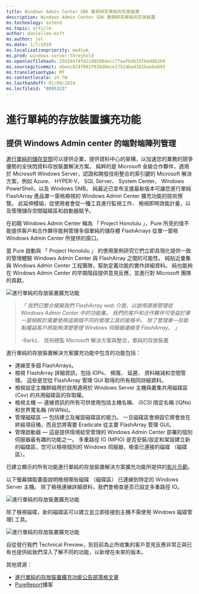 ```yaml
---
title: Windows Admin Center SDK 案例研究單純的存放裝置
description: Windows Admin Center SDK 案例研究單純的存放裝置
ms.technology: extend
ms.topic: article
author: daniellee-msft
ms.author: jol
ms.date: 1/7/2019
ms.localizationpriority: medium
ms.prod: windows-server-threshold
ms.openlocfilehash: 25018474fd22d05804ecc7faafbd633fbb4db269
ms.sourcegitcommit: ebeec824f802f020d0ece17524ba43b1baeba893
ms.translationtype: MT
ms.contentlocale: zh-TW
ms.lasthandoff: 01/08/2019
ms.locfileid: "8995323"
---
```

# 進行單純的存放裝置擴充功能

## 提供 Windows Admin center 的端對端陣列管理 

[進行單純的儲存空間](https://www.purestorage.com/)可以提供企業，提供資料中心的架構，以加速您的業務的競爭優勢的全快閃資料存放裝置解決方案。  純粹的是 Microsoft 金級合作夥伴，適用於 Microsoft Windows Server，認證和開發技術整合的索引鍵的 Microsoft 解決方案，例如 Azure、 HYPER-V、 SQL Server、 System Center、 Windows PowerShell，以及 Windows SMB。 純最近已宣布支援最新版本可讓您進行單純 FlashArray 產品單一窗格檢視的 Windows Admin Center 擴充功能的技術預覽。  此延伸模組，從使用者會從一種工具進行監視工作、 檢視即時效能計量，以及管理儲存空間磁碟區和啟動器賦予。

在初期 Windows Admin Center 稱為 「 Project Honolulu 」，Pure 所見的值不能提供客戶和合作夥伴能夠管理多個單純的儲存體 FlashArrays 從單一窗格 Windows Admin Center 所提供的窗口。

當 Pure 啟動與 「 Project Honolulu 」 的使用案例研究它們立即具現化提供一致的管理體驗 Windows Admin Center 與 FlashArray 之間的可能性。 純貼近彙集與 Windows Admin Center 工程團隊，幫助定義功能的實作詳細資料。 純也能夠在 Windows Admin Center 的早期階段提供意見反應，並進行對 Microsoft 團隊的貢獻。 

![進行單純的存放裝置擴充功能](../../media/extend-case-study-purestorage/purestorage-1.png)

> <cite>「 我們已整合模擬我們 FlashArray web 介面，以啟用直接管理從 Windows Admin Center 中的功能集。 我們的客戶和合作夥伴可受益於單一窗相較於需要使用這兩個不同的管理工具的窗格中。 除了管理單一存取點權益客戶將能夠清楚管理 Windows 伺服器連線至 FlashArray。 」</cite>
>
> -Barkz、 技術總監 Microsoft 解決方案與整合，單純的存放裝置

進行單純的存放裝置解決方案擴充功能中包含的功能包括：
- 連線至多個 FlashArrays。
- 檢視 FlashArray 詳細資訊，包括 IOPs、 頻寬、 延遲、 資料縮減和空間管理。 這些是您從 FlashArray 管理 GUI 取得的所有相同詳細資料。
- 檢視設定主機群組用於啟用適用於 Windows Server 主機與叢集共用磁碟區 (Csv) 的共用磁碟區的存取權。
- 檢視主機 — 連線資訊的所有可供使用包括主機名稱、 iSCSI 限定名稱 (IQNs) 和世界寬名稱 (WWNs)。
- 管理磁碟區 — 包括建立及摧毀磁碟區的能力。 一旦磁碟區會損毀它將會放在終結項目桶，而且您將需要 Eradicate 從主要 FlashArray 管理 GUI。
- 管理啟動器 — 這是提供情境給受管理的 Windows Admin Center 部署的個別伺服器最有趣的功能之一。 多重路徑 IO (MPIO) 是否安裝/設定和架設建立新的磁碟區，您可以檢視個別的 Windows 伺服器，檢查已連接的磁碟 （磁碟區）。

已建立顯示的所有功能進行單純的存放裝置解決方案擴充功能所提供的[影片示範](https://youtu.be/IFAeCAd6V2g)。 

以下螢幕擷取畫面說明檢視哪些磁碟 （磁碟區） 已連線到特定的 Windows Server 主機。 除了檢視連線詳細資料，我們會檢查是否已設定多重路徑 IO。

![進行單純的存放裝置擴充功能](../../media/extend-case-study-purestorage/purestorage-2.png)

除了檢視磁碟，新的磁碟區可以建立並立即掛接到主機不需使用 Windows 磁碟管理] 工具。

![進行單純的存放裝置擴充功能](../../media/extend-case-study-purestorage/purestorage-3.png)

自從發行我們 Technical Preview，到目前為止所收集的客戶意見反應非常正與已有也提供給我們深入了解不同的功能，以新增在未來的版本。 

其他資源：
- [進行單純的存放裝置擴充功能公告部落格文章](https://blog.purestorage.com/tech-preview-of-the-pure-storage-extension-for-windows-admin-center/)
- [PureReport](https://itunes.apple.com/us/podcast/windows-admin-center-extension-from-pure-storage/id1392639991?i=1000424316130&mt=2)播客
